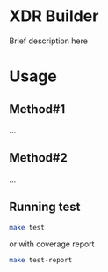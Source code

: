 # XDR Builder
Brief description here

# Usage

## Method#1
...
## Method#2
...

## Running test
```bash
make test
```
or with coverage report
```bash
make test-report
```

